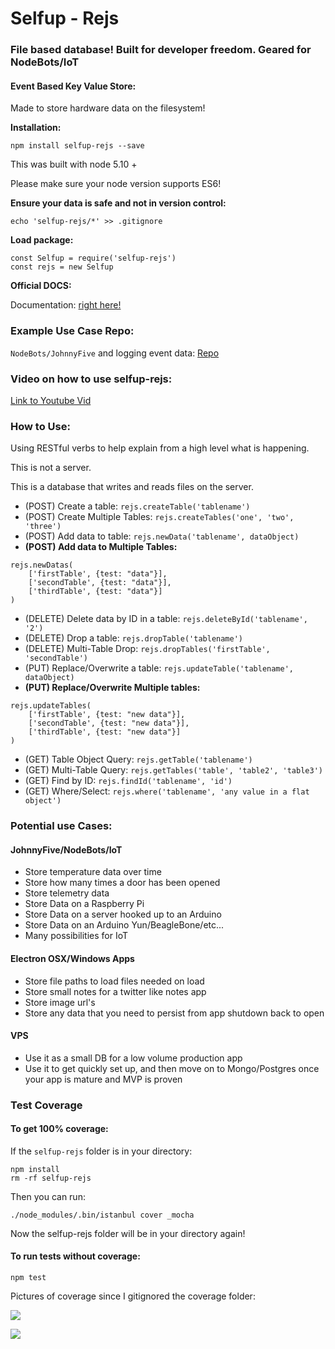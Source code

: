 # Selfup - Rejs

### File based database! Built for developer freedom. Geared for NodeBots/IoT

#### Event Based Key Value Store:

Made to store hardware data on the filesystem!

**Installation:**

`npm install selfup-rejs --save`

This was built with node 5.10 +

Please make sure your node version supports ES6!

**Ensure your data is safe and not in version control:**

`echo 'selfup-rejs/*' >> .gitignore`

**Load package:**

    const Selfup = require('selfup-rejs')
    const rejs = new Selfup

**Official DOCS:**

Documentation: [right here!](https://github.com/selfup/rejs/blob/master/DOCS.md)

### Example Use Case Repo:

`NodeBots/JohnnyFive` and logging event data: [Repo](https://github.com/selfup/arduino-rejs)

### Video on how to use selfup-rejs:

[Link to Youtube Vid](https://www.youtube.com/watch?v=dVTePMkw9EE&feature=youtu.be&a)

### How to Use:

Using RESTful verbs to help explain from a high level what is happening.

This is not a server.

This is a database that writes and reads files on the server.

* (POST)   Create a table: `rejs.createTable('tablename')`
* (POST)   Create Multiple Tables: `rejs.createTables('one', 'two', 'three')`
* (POST)   Add data to table: `rejs.newData('tablename', dataObject)`
* **(POST)   Add data to Multiple Tables:**
```
rejs.newDatas(
    ['firstTable', {test: "data"}],
    ['secondTable', {test: "data"}],
    ['thirdTable', {test: "data"}]
)
```
* (DELETE) Delete data by ID in a table: `rejs.deleteById('tablename', '2')`
* (DELETE) Drop a table: `rejs.dropTable('tablename')`
* (DELETE) Multi-Table Drop: `rejs.dropTables('firstTable', 'secondTable')`
* (PUT)    Replace/Overwrite a table: `rejs.updateTable('tablename', dataObject)`
* **(PUT)    Replace/Overwrite Multiple tables:**
```
rejs.updateTables(
    ['firstTable', {test: "new data"}],
    ['secondTable', {test: "new data"}],
    ['thirdTable', {test: "new data"}]
)
```
* (GET)    Table Object Query: `rejs.getTable('tablename')`
* (GET)    Multi-Table Query: `rejs.getTables('table', 'table2', 'table3')`
* (GET)    Find by ID: `rejs.findId('tablename', 'id')`
* (GET)    Where/Select: `rejs.where('tablename', 'any value in a flat object')`

### Potential use Cases:

#### JohnnyFive/NodeBots/IoT

* Store temperature data over time
* Store how many times a door has been opened
* Store telemetry data
* Store Data on a Raspberry Pi
* Store Data on a server hooked up to an Arduino
* Store Data on an Arduino Yun/BeagleBone/etc...
* Many possibilities for IoT

#### Electron OSX/Windows Apps

* Store file paths to load files needed on load
* Store small notes for a twitter like notes app
* Store image url's
* Store any data that you need to persist from app shutdown back to open

#### VPS

* Use it as a small DB for a low volume production app
* Use it to get quickly set up, and then move on to Mongo/Postgres once your app is mature and MVP is proven

### Test Coverage

#### To get 100% coverage:

If the `selfup-rejs` folder is in your directory:

```
npm install
rm -rf selfup-rejs
```

Then you can run:

`./node_modules/.bin/istanbul cover _mocha`

Now the selfup-rejs folder will be in your directory again!

#### To run tests without coverage:

`npm test`

Pictures of coverage since I gitignored the coverage folder:

![](http://i.imgur.com/doE5Iex.png)

![](http://i.imgur.com/9E969Dp.png)
